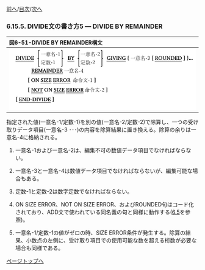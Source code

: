 <!--navi start1-->
[前へ](6-15-4.md)/[目次](https://opensourcecobol.github.io/markdown/TOC.html)/[次へ](6-16.md)
<!--navi end1-->
### 6.15.5. DIVIDE文の書き方5 ― DIVIDE BY REMAINDER

|図6-51-DIVIDE BY REMAINDER構文|
|:--|
|![alt text](Image/6-51.png)|

指定された値(一意名-1/定数-1)を別の値(一意名-2/定数-2)で除算し、一つの受け取りデータ項目(一意名-3 ･･･)の内容を除算結果に置き換える。除算の余りは一意名-4に格納される。

1. 一意名-1および一意名-2は、編集不可の数値データ項目でなければならない。

2. 一意名-3と一意名-4は数値データ項目でなければならないが、編集可能な場合もある。

3. 定数-1と定数-2は数字定数でなければならない。

4. ON SIZE ERROR、NOT ON SIZE ERROR、およびROUNDED句はコード化されており、ADD文で使われている同名義の句と同様に動作する([6.5](6-5-1.md)を参照)。

5. 一意名-1/定数-1の値がゼロの時、SIZE ERROR条件が発生する。除算の結果、小数点の左側に、受け取り項目での使用可能な数を超える桁数が必要な場合も同様である。

<!--navi start2-->

[ページトップへ](6-15-5.md)
<!--navi end2-->
